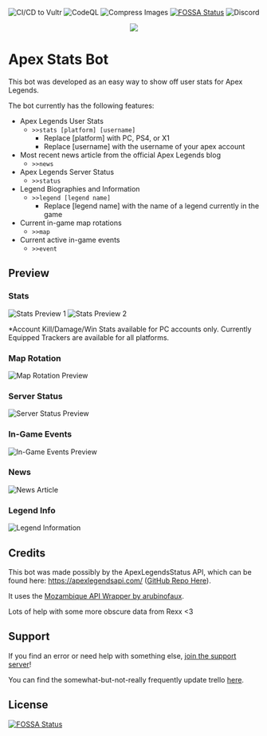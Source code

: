 ![CI/CD to Vultr](https://github.com/SDCore/ApexStats/workflows/CI/CD%20to%20Vultr/badge.svg) ![CodeQL](https://github.com/SDCore/ApexStats/workflows/CodeQL/badge.svg) ![Compress Images](https://github.com/SDCore/Apex-Stats-Bot/workflows/Compress%20Images/badge.svg) [![FOSSA Status](https://app.fossa.com/api/projects/git%2Bgithub.com%2FSDCore%2FApex-Stats-Bot.svg?type=shield)](https://app.fossa.com/projects/git%2Bgithub.com%2FSDCore%2FApex-Stats-Bot?ref=badge_shield) ![Discord](https://img.shields.io/discord/664717517666910220?label=Support%20Server)

<p align="center">
  <img src="https://top.gg/api/widget/690474732310626354.svg">
</p>

# Apex Stats Bot

This bot was developed as an easy way to show off user stats for Apex Legends.

The bot currently has the following features:

- Apex Legends User Stats
  - `>>stats [platform] [username]`
    - Replace [platform] with PC, PS4, or X1
    - Replace [username] with the username of your apex account
- Most recent news article from the official Apex Legends blog
  - `>>news`
- Apex Legends Server Status
  - `>>status`
- Legend Biographies and Information
  - `>>legend [legend name]`
    - Replace [legend name] with the name of a legend currently in the game
- Current in-game map rotations
  - `>>map`
- Current active in-game events
  - `>>event`

## Preview

### Stats

![Stats Preview 1](https://sdcore.dev/i/tchntbph.png)
![Stats Preview 2](https://sdcore.dev/i/h0u0sz1o.png)

\*Account Kill/Damage/Win Stats available for PC accounts only. Currently Equipped Trackers are available for all platforms.

### Map Rotation

![Map Rotation Preview](https://sdcore.dev/i/0clab374.png)

### Server Status

![Server Status Preview](https://sdcore.dev/i/0v9u9xbz.png)

### In-Game Events

![In-Game Events Preview](https://sdcore.dev/i/bkh1qev4.png)

### News

![News Article](https://sdcore.dev/i/r2bzoj1o.png)

### Legend Info

![Legend Information](https://sdcore.dev/i/rx3z31vn.png)

## Credits

This bot was made possibly by the ApexLegendsStatus API, which can be found here: https://apexlegendsapi.com/ ([GitHub Repo Here](https://github.com/HugoDerave/ApexLegendsAPI)).

It uses the [Mozambique API Wrapper by arubinofaux](https://github.com/arubinofaux/mozambique-api-wrapper).

Lots of help with some more obscure data from Rexx <3

## Support

If you find an error or need help with something else, [join the support server](https://discord.gg/eH8VxssFW6)!

You can find the somewhat-but-not-really frequently update trello [here](https://trello.com/b/PGSmA4op/apex-legends-discord-stats-bot).

## License

[![FOSSA Status](https://app.fossa.com/api/projects/git%2Bgithub.com%2FSDCore%2FApex-Stats-Bot.svg?type=large)](https://app.fossa.com/projects/git%2Bgithub.com%2FSDCore%2FApex-Stats-Bot?ref=badge_large)
